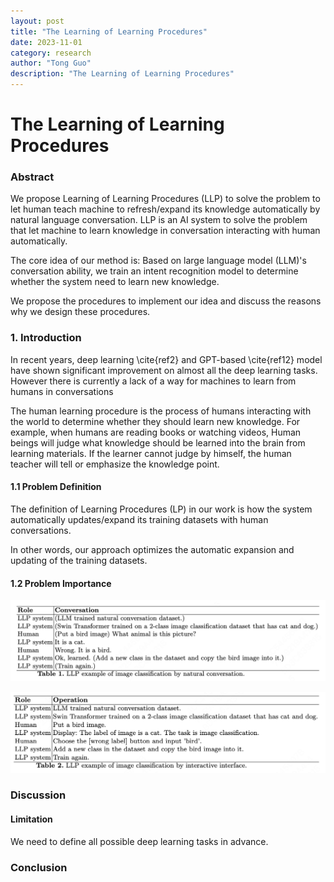 ```yaml
---
layout: post
title: "The Learning of Learning Procedures"
date: 2023-11-01
category: research
author: "Tong Guo"
description: "The Learning of Learning Procedures"
---
```



# The Learning of Learning Procedures

### Abstract
We propose Learning of Learning Procedures (LLP) to solve the problem to let human teach machine to refresh/expand its knowledge automatically by natural language conversation. LLP is an AI system to solve the problem that let machine to learn knowledge in conversation interacting with human automatically.

The core idea of our method is: Based on large language model (LLM)'s conversation ability, we train an intent recognition model to determine whether the system need to learn new knowledge. 

We propose the procedures to implement our idea and discuss the reasons why we design these procedures.

### 1. Introduction

In recent years, deep learning \cite{ref2} and GPT-based \cite{ref12} model have shown significant improvement on almost all the deep learning tasks. However there is currently a lack of a way for machines to learn from humans in conversations

The human learning procedure is the process of humans interacting with the world to determine whether they should learn new knowledge. For example, when humans are reading books or watching videos,  Human beings will judge what knowledge should be learned into the brain from learning materials. If the learner cannot judge by himself, the human teacher will tell or emphasize the knowledge point.

#### 1.1 Problem Definition

The definition of Learning Procedures (LP) in our work is how the system automatically updates/expand its training datasets with human conversations.

In other words, our approach optimizes the automatic expansion and updating of the training datasets.
#### 1.2 Problem Importance

![table1](/assets/png/llp/table1.png)

![table2](/assets/png/llp/table2.png)
### Discussion

#### Limitation
We need to define all possible deep learning tasks in advance.

### Conclusion



